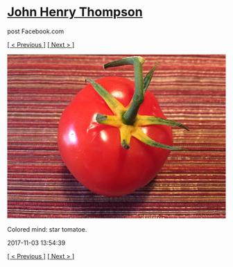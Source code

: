 # [John Henry Thompson](../README.md)
post Facebook.com

[[ < Previous ]](2017-11-05-2.md) [[ Next > ]](2017-11-03-2.md)

[![](../media/2017-11-03/Timeline-Photos-Colored-mind-star-tomatoe.jpg)](../README.md)

Colored mind: star tomatoe.

2017-11-03 13:54:39

[[ < Previous ]](2017-11-05-2.md) [[ Next > ]](2017-11-03-2.md)